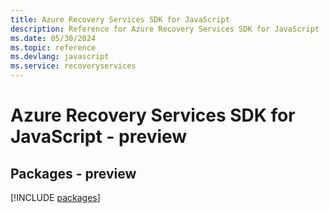 ```yaml
---
title: Azure Recovery Services SDK for JavaScript
description: Reference for Azure Recovery Services SDK for JavaScript
ms.date: 05/30/2024
ms.topic: reference
ms.devlang: javascript
ms.service: recoveryservices
---
```

# Azure Recovery Services SDK for JavaScript - preview
## Packages - preview
[!INCLUDE [packages](recovery-services-index.md)]